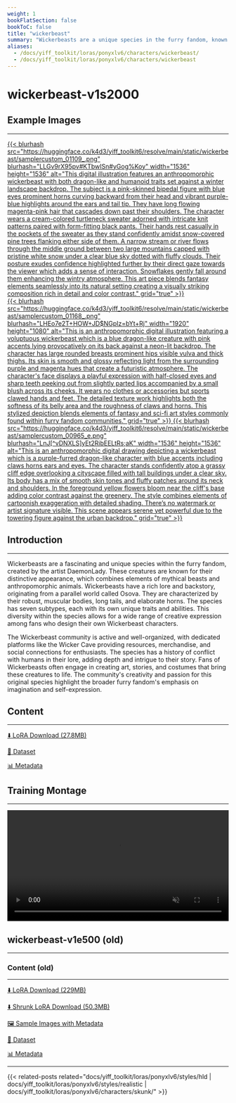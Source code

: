 ```yaml
---
weight: 1
bookFlatSection: false
bookToC: false
title: "wickerbeast"
summary: "Wickerbeasts are a unique species in the furry fandom, known for their mythical appearance and rich lore, fostering a creative and passionate community."
aliases:
  - /docs/yiff_toolkit/loras/ponyxlv6/characters/wickerbeast/
  - /docs/yiff_toolkit/loras/ponyxlv6/characters/wickerbeast
---
```


<!--markdownlint-disable MD025 MD033 -->

# wickerbeast-v1s2000

## Example Images

---

<a href="https://huggingface.co/k4d3/yiff_toolkit6/resolve/main/static/wickerbeast/samplercustom_01109_.png">
  {{< blurhash
  src="https://huggingface.co/k4d3/yiff_toolkit6/resolve/main/static/wickerbeast/samplercustom_01109_.png"
  blurhash="LLGv9rX95pv#KTbwISn#yGog%Koy"
  width="1536"
  height="1536"
  alt="This digital illustration features an anthropomorphic wickerbeast with both dragon-like and humanoid traits set against a winter landscape backdrop. The subject is a pink-skinned bipedal figure with blue eyes prominent horns curving backward from their head and vibrant purple-blue highlights around the ears and tail tip. They have long flowing magenta-pink hair that cascades down past their shoulders. The character wears a cream-colored turtleneck sweater adorned with intricate knit patterns paired with form-fitting black pants. Their hands rest casually in the pockets of the sweater as they stand confidently amidst snow-covered pine trees flanking either side of them. A narrow stream or river flows through the middle ground between two large mountains capped with pristine white snow under a clear blue sky dotted with fluffy clouds. Their posture exudes confidence highlighted further by their direct gaze towards the viewer which adds a sense of interaction. Snowflakes gently fall around them enhancing the wintry atmosphere. This art piece blends fantasy elements seamlessly into its natural setting creating a visually striking composition rich in detail and color contrast."
    grid="true"
  >}}
</a>

<div class="image-grid">
  <div class="image-grid-container">
    <a href="https://huggingface.co/k4d3/yiff_toolkit6/resolve/main/static/wickerbeast/samplercustom_01168_.png">
      {{< blurhash
        src="https://huggingface.co/k4d3/yiff_toolkit6/resolve/main/static/wickerbeast/samplercustom_01168_.png"
        blurhash="LHEo7e2T+HOW+JD$NGpIz=bYt+Rj"
        width="1920"
        height="1080"
        alt="This is an anthropomorphic digital illustration featuring a voluptuous wickerbeast which is a blue dragon-like creature with pink accents lying provocatively on its back against a neon-lit backdrop. The character has large rounded breasts prominent hips visible vulva and thick thighs. Its skin is smooth and glossy reflecting light from the surrounding purple and magenta hues that create a futuristic atmosphere. The character's face displays a playful expression with half-closed eyes and sharp teeth peeking out from slightly parted lips accompanied by a small blush across its cheeks. It wears no clothes or accessories but sports clawed hands and feet. The detailed texture work highlights both the softness of its belly area and the roughness of claws and horns. This stylized depiction blends elements of fantasy and sci-fi art styles commonly found within furry fandom communities."
        grid="true"
      >}}
    </a>
    <a href="https://huggingface.co/k4d3/yiff_toolkit6/resolve/main/static/wickerbeast/samplercustom_00965_e.png">
      {{< blurhash
        src="https://huggingface.co/k4d3/yiff_toolkit6/resolve/main/static/wickerbeast/samplercustom_00965_e.png"
        blurhash="LnJ[^vDNXLS]yEt2RibEELtRs;aK"
        width="1536"
        height="1536"
        alt="This is an anthropomorphic digital drawing depicting a wickerbeast which is a purple-furred dragon-like character with blue accents including claws horns ears and eyes. The character stands confidently atop a grassy cliff edge overlooking a cityscape filled with tall buildings under a clear sky. Its body has a mix of smooth skin tones and fluffy patches around its neck and shoulders. In the foreground yellow flowers bloom near the cliff's base adding color contrast against the greenery. The style combines elements of cartoonish exaggeration with detailed shading. There’s no watermark or artist signature visible. This scene appears serene yet powerful due to the towering figure against the urban backdrop."
        grid="true"
      >}}
    </a>
  </div>
</div>

## Introduction

---

Wickerbeasts are a fascinating and unique species within the furry fandom, created by the artist DaemonLady. These creatures are known for their distinctive appearance, which combines elements of mythical beasts and anthropomorphic animals. Wickerbeasts have a rich lore and backstory, originating from a parallel world called Osova. They are characterized by their robust, muscular bodies, long tails, and elaborate horns. The species has seven subtypes, each with its own unique traits and abilities. This diversity within the species allows for a wide range of creative expression among fans who design their own Wickerbeast characters.

The Wickerbeast community is active and well-organized, with dedicated platforms like the Wicker Cave providing resources, merchandise, and social connections for enthusiasts. The species has a history of conflict with humans in their lore, adding depth and intrigue to their story. Fans of Wickerbeasts often engage in creating art, stories, and costumes that bring these creatures to life. The community's creativity and passion for this original species highlight the broader furry fandom's emphasis on imagination and self-expression.

## Content

---

[⬇️ LoRA Download (27.8MB)](https://huggingface.co/k4d3/yiff_toolkit6/resolve/main/wickerbeast-v1s3000.safetensors)

[📐 Dataset](https://huggingface.co/datasets/k4d3/wickerbeast)

[📊 Metadata](https://huggingface.co/k4d3/yiff_toolkit6/resolve/main/wickerbeast-v1s3000.json)

## Training Montage

---

<div style="text-align: center;">
    <video style="width: 100%;" autoplay loop muted playsinline>
        <source src="https://huggingface.co/k4d3/yiff_toolkit6/resolve/main/static/wickerbeast/sample_sample00.mp4" type="video/mp4">
        Your browser does not support the video tag.
    </video>
</div>

## wickerbeast-v1e500 (old)

---

### Content (old)

---

[⬇️ LoRA Download (229MB)](https://huggingface.co/k4d3/yiff_toolkit/resolve/main/ponyxl_loras/wickerbeast-v1e500.safetensors?download=true)

[⬇️ Shrunk LoRA Download (50.3MB)](https://huggingface.co/k4d3/yiff_toolkit/resolve/main/ponyxl_loras_shrunk_2/wickerbeast-v1e500_frockpt1_th-3.55.safetensors?download=true)

[🖼️ Sample Images with Metadata](https://huggingface.co/k4d3/yiff_toolkit/tree/main/static/{})

[📐 Dataset](https://huggingface.co/datasets/k4d3/furry/tree/main/wickerbeast)

[📊 Metadata](https://huggingface.co/k4d3/yiff_toolkit/raw/main/ponyxl_loras/wickerbeast-v1e500.json)

---

{{< related-posts related="docs/yiff_toolkit/loras/ponyxlv6/styles/hld | docs/yiff_toolkit/loras/ponyxlv6/styles/realistic | docs/yiff_toolkit/loras/ponyxlv6/characters/skunk/" >}}
